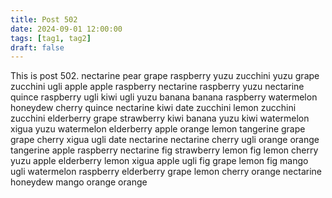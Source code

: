 ```yaml
---
title: Post 502
date: 2024-09-01 12:00:00
tags: [tag1, tag2]
draft: false
---
```

This is post 502.
nectarine
pear
grape
raspberry
yuzu
zucchini
yuzu
grape
zucchini
ugli
apple
apple
raspberry
nectarine
raspberry
yuzu
nectarine
quince
raspberry
ugli
kiwi
ugli
yuzu
banana
banana
raspberry
watermelon
honeydew
cherry
quince
nectarine
kiwi
date
zucchini
lemon
zucchini
zucchini
elderberry
grape
strawberry
kiwi
banana
yuzu
kiwi
watermelon
xigua
yuzu
watermelon
elderberry
apple
orange
lemon
tangerine
grape
grape
cherry
xigua
ugli
date
nectarine
nectarine
cherry
ugli
orange
orange
tangerine
apple
raspberry
nectarine
fig
strawberry
lemon
fig
lemon
cherry
yuzu
apple
elderberry
lemon
xigua
apple
ugli
fig
grape
lemon
fig
mango
ugli
watermelon
raspberry
elderberry
grape
lemon
cherry
orange
nectarine
honeydew
mango
orange
orange
